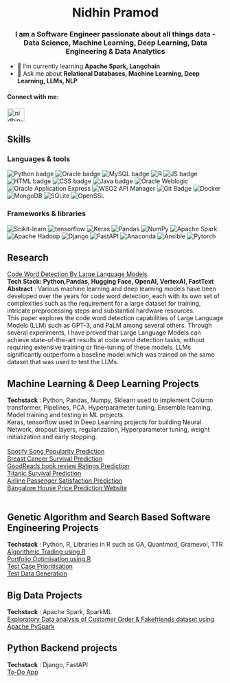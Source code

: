 <h1 align="center">Nidhin Pramod</h1>
<h3 align="center">I am a Software Engineer passionate about all things data - Data Science, Machine Learning, Deep Learning, Data Engineering & Data Analytics</h3>

- 🌱 I’m currently learning **Apache Spark, Langchain**
- 💬 Ask me about **Relational Databases, Machine Learning, Deep Learning, LLMs, NLP**

<h4 align="left">Connect with me:</h4>
<p align="left">
<a href="https://linkedin.com/in/nidhin-pramod-208aa6a7" target="blank"><img align="center" src="https://raw.githubusercontent.com/rahuldkjain/github-profile-readme-generator/master/src/images/icons/Social/linked-in-alt.svg" alt="nidhin-pramod-208aa6a7" height="30" width="40" /></a>
</p>

## Skills

### Languages & tools

![Python badge](https://img.shields.io/badge/Python-FFD43B?style=for-the-badge&logo=python&logoColor=blue)
![Oracle badge](https://img.shields.io/badge/Oracle-red?style=for-the-badge&logo=oracle&labelColor=cream)
![MySQL badge](https://img.shields.io/badge/MySql-%23FFFFED?style=for-the-badge&logo=mysql&labelColor=cream)
![R](https://img.shields.io/badge/R-276DC3?style=for-the-badge&logo=r&logoColor=white)
![JS badge](https://img.shields.io/badge/JavaScript-323330?style=for-the-badge&logo=javascript&logoColor=F7DF1E)
![HTML badge](https://img.shields.io/badge/HTML5-E34F26?style=for-the-badge&logo=html5&logoColor=white)
![CSS badge](https://img.shields.io/badge/CSS3-1572B6?style=for-the-badge&logo=css3&logoColor=white)
![Java badge](https://img.shields.io/badge/java-%23ED8B00.svg?style=for-the-badge&logo=openjdk&logoColor=white)
![Oracle Weblogic](https://img.shields.io/badge/Oracle%20Weblogic-%20red?style=for-the-badge&logo=oracle)
![Oracle Application Express](https://img.shields.io/badge/Oracle%20Application%20Express-%20red?style=for-the-badge&logo=oracle)
![WSO2 API Manager](https://img.shields.io/badge/WSO2%20API%20Manager-%20orange?style=for-the-badge)
![Git Badge](https://img.shields.io/badge/git-%23F05033.svg?style=for-the-badge&logo=git&logoColor=white)
![Docker](https://img.shields.io/badge/docker-%230db7ed.svg?style=for-the-badge&logo=docker&logoColor=white)
![MongoDB](https://img.shields.io/badge/MongoDB-4EA94B?style=for-the-badge&logo=mongodb&logoColor=white)
![SQLite](https://img.shields.io/badge/SQLite-07405E?style=for-the-badge&logo=sqlite&logoColor=white)
![OpenSSL](https://img.shields.io/badge/Open-SSL-%20%23E5E5E5?style=for-the-badge&logo=openssl)

### Frameworks & libraries
![Scikit-learn](https://img.shields.io/badge/Scikit-learn-%23CCCCBE?style=for-the-badge&logo=scikitlearn&logoColor=blue)
![tensorflow](https://img.shields.io/badge/TensorFlow-FF6F00?style=for-the-badge&logo=TensorFlow&logoColor=white)
![Keras](https://img.shields.io/badge/Keras-D00000?style=for-the-badge&logo=Keras&logoColor=whit)
![Pandas](https://img.shields.io/badge/Pandas-2C2D72?style=for-the-badge&logo=pandas&logoColor=white)
![NumPy](https://img.shields.io/badge/numpy-%23013243.svg?style=for-the-badge&logo=numpy&logoColor=white)
![Apache Spark](https://img.shields.io/badge/Apache%20Spark-%23FFFFED?style=for-the-badge&logo=apachespark&labelColor=cream)
![Apache Hadoop](https://img.shields.io/badge/Apache%20Hadoop-%23CCCCBE?style=for-the-badge&logo=apachehadoop&logoColor=blue)
![Django](https://img.shields.io/badge/django-%23CCCCBE?style=for-the-badge&logo=django&logoColor=blue)
![FastAPI](https://img.shields.io/badge/FastAPI-005571?style=for-the-badge&logo=fastapi)
![Anaconda](https://img.shields.io/badge/Anaconda-%2344A833.svg?style=for-the-badge&logo=anaconda&logoColor=white)
![Ansible](https://img.shields.io/badge/ansible-%231A1918.svg?style=for-the-badge&logo=ansible&logoColor=white)
![Pytorch](https://img.shields.io/badge/PyTorch-EE4C2C?style=for-the-badge&logo=pytorch&logoColor=white)

## Research

[Code Word Detection By Large Language Models](https://github.com/Nidhin117/Codeword-Detection-by-LLM)<br>
<b>Tech Stack: Python,Pandas, Hugging Face, OpenAI, VertexAI, FastText </b><br>
**Abstract** : Various machine learning and deep learning models have been developed over the years for code word detection, each with its own set of complexities such as the requirement for a large dataset for training, intricate preprocessing steps and substantial hardware resources. <br>
This paper explores the code word detection capabilities of Large Language Models (LLM) such as GPT-3, and PaLM among several others. Through several experiments, I have proved that Large Language Models can achieve state-of-the-art results at code word detection tasks, without requiring extensive training or fine-tuning of these models. LLMs significantly outperform a baseline model which was trained on the same dataset that was used to test the LLMs.<br>

## Machine Learning & Deep Learning Projects 
**Techstack** : Python, Pandas, Numpy, Sklearn used to implement Column transformer, Pipelines, PCA, Hyperparameter tuning, Ensemble learning, Model training and testing in ML projects. <br>
Keras, tensorflow used in Deep Learning projects for building Neural Network, dropout layers, regularization, Hyperparameter tuning, weight initialization and early stopping. <br>
<br>
[Spotify Song Popularity Prediction](https://github.com/Nidhin117/Spotify-Song-Popularity-prediction) <br>
[Breast Cancer Survival Prediction](https://github.com/Nidhin117/Breast-Cancer-Survival-prediction) <br>
[GoodReads book review Ratings Prediction](https://github.com/Nidhin117/GoodReads-Review-Prediction-Deep-Learning) <br>
[Titanic Survival Prediction](https://github.com/Nidhin117/Titanic-survivial-Prediction) <br>
[Airline Passenger Satisfaction Prediction](https://github.com/Nidhin117/Airline-passenger-Satisfaction) <br>
[Bangalore House Price Prediction Website](https://github.com/Nidhin117/House-Price-Prediction) <br>
<br>
## Genetic Algorithm and Search Based Software Engineering Projects
**Techstack** : Python, R, Libraries in R such as GA, Quantmod, Gramevol, TTR <br>
[Algorithmic Trading using R](https://github.com/Nidhin117/Algorithmic-Trading-Using-R) <br>
[Portfolio Optimisation using R](https://github.com/Nidhin117/Portfolio-Optimisation) <br>
[Test Case Prioritisation](https://github.com/Nidhin117/Test-Case-Prioritization) <br>
[Test Data Generation](https://github.com/Nidhin117/Test-Data-generation) <br>

## Big Data Projects
**Techstack** : Apache Spark, SparkML  <br>
[Exploratory Data analysis of Customer Order & Fakefriends dataset using Apache PySpark](https://github.com/Nidhin117/PySpark-Customer-Orders-and-Fake-friends-dataset-Analysis) <br>

## Python Backend projects
**Techstack** : Django, FastAPI <br>
[To-Do App](https://github.com/Nidhin117/To-Do-App-Django) <br>




